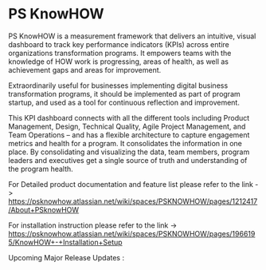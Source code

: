 # PS KnowHOW

PS KnowHOW is a measurement framework that delivers an intuitive, visual dashboard to track key performance indicators (KPIs) across entire organizations transformation programs. It empowers teams with the knowledge of HOW work is progressing, areas of health, as well as achievement gaps and areas for improvement.


Extraordinarily useful for businesses implementing digital business transformation programs, it should be implemented as part of program startup, and used as a tool for continuous reflection and improvement.

This KPI dashboard connects with all the different tools including Product Management, Design, Technical Quality, Agile Project Management, and Team Operations – and has a flexible architecture to capture engagement metrics and health for a program.  It consolidates the information in one place. By consolidating and visualizing the data, team members, program leaders and executives get a single source of truth and understanding of the program health.

For Detailed product documentation and feature list please refer to the link ->
https://psknowhow.atlassian.net/wiki/spaces/PSKNOWHOW/pages/1212417/About+PSknowHOW

For installation instruction please refer to the link -> 
https://psknowhow.atlassian.net/wiki/spaces/PSKNOWHOW/pages/1966195/KnowHOW+-+Installation+Setup


Upcoming  Major Release Updates :
